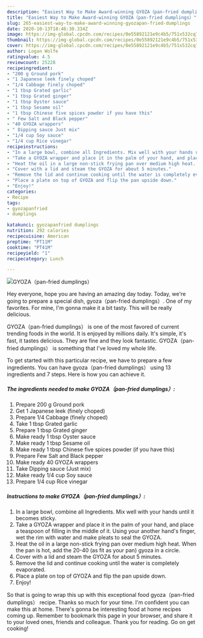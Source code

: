 ```yaml
---
description: "Easiest Way to Make Award-winning GYOZA（pan-fried dumplings）"
title: "Easiest Way to Make Award-winning GYOZA（pan-fried dumplings）"
slug: 265-easiest-way-to-make-award-winning-gyozapan-fried-dumplings
date: 2020-10-13T18:46:30.334Z
image: https://img-global.cpcdn.com/recipes/0e55892121e9c4b5/751x532cq70/gyozapan-fried-dumplings-recipe-main-photo.jpg
thumbnail: https://img-global.cpcdn.com/recipes/0e55892121e9c4b5/751x532cq70/gyozapan-fried-dumplings-recipe-main-photo.jpg
cover: https://img-global.cpcdn.com/recipes/0e55892121e9c4b5/751x532cq70/gyozapan-fried-dumplings-recipe-main-photo.jpg
author: Logan Wolfe
ratingvalue: 4.5
reviewcount: 25228
recipeingredient:
- "200 g Ground pork"
- "1 Japanese leek finely choped"
- "1/4 Cabbage finely choped"
- "1 tbsp Grated garlic"
- "1 tbsp Grated ginger"
- "1 tbsp Oyster sauce"
- "1 tbsp Sesame oil"
- "1 tbsp Chinese five spices powder if you have this"
- " Few Salt and Black pepper"
- "40 GYOZA wrappers"
- " Dipping sauce Just mix"
- "1/4 cup Soy sauce"
- "1/4 cup Rice vinegar"
recipeinstructions:
- "In a large bowl, combine all Ingredients. Mix well with your hands until it becomes sticky."
- "Take a GYOZA wrapper and place it in the palm of your hand, and place a teaspoon of filling in the middle of it. Using your another hand&#39;s finger, wet the rim with water and make pleats to seal the GYOZA."
- "Heat the oil in a large non-stick frying pan over medium high heat. When the pan is hot, add the 20-40 (as fit as your pan) gyoza in a circle."
- "Cover with a lid and steam the GYOZA for about 5 minutes."
- "Remove the lid and continue cooking until the water is completely evaporated."
- "Place a plate on top of GYOZA and flip the pan upside down."
- "Enjoy!"
categories:
- Recipe
tags:
- gyozapanfried
- dumplings

katakunci: gyozapanfried dumplings 
nutrition: 292 calories
recipecuisine: American
preptime: "PT11M"
cooktime: "PT41M"
recipeyield: "1"
recipecategory: Lunch

---
```



![GYOZA（pan-fried dumplings）](https://img-global.cpcdn.com/recipes/0e55892121e9c4b5/751x532cq70/gyozapan-fried-dumplings-recipe-main-photo.jpg)

Hey everyone, hope you are having an amazing day today. Today, we're going to prepare a special dish, gyoza（pan-fried dumplings）. One of my favorites. For mine, I'm gonna make it a bit tasty. This will be really delicious.



GYOZA（pan-fried dumplings） is one of the most favored of current trending foods in the world. It is enjoyed by millions daily. It's simple, it's fast, it tastes delicious. They are fine and they look fantastic. GYOZA（pan-fried dumplings） is something that I've loved my whole life.


To get started with this particular recipe, we have to prepare a few ingredients. You can have gyoza（pan-fried dumplings） using 13 ingredients and 7 steps. Here is how you can achieve it.

<!--inarticleads1-->

##### The ingredients needed to make GYOZA（pan-fried dumplings）:

1. Prepare 200 g Ground pork
1. Get 1 Japanese leek (finely choped)
1. Prepare 1/4 Cabbage (finely choped)
1. Take 1 tbsp Grated garlic
1. Prepare 1 tbsp Grated ginger
1. Make ready 1 tbsp Oyster sauce
1. Make ready 1 tbsp Sesame oil
1. Make ready 1 tbsp Chinese five spices powder (if you have this)
1. Prepare  Few Salt and Black pepper
1. Make ready 40 GYOZA wrappers
1. Take  Dipping sauce (Just mix)
1. Make ready 1/4 cup Soy sauce
1. Prepare 1/4 cup Rice vinegar




<!--inarticleads2-->

##### Instructions to make GYOZA（pan-fried dumplings）:

1. In a large bowl, combine all Ingredients. Mix well with your hands until it becomes sticky.
1. Take a GYOZA wrapper and place it in the palm of your hand, and place a teaspoon of filling in the middle of it. Using your another hand&#39;s finger, wet the rim with water and make pleats to seal the GYOZA.
1. Heat the oil in a large non-stick frying pan over medium high heat. When the pan is hot, add the 20-40 (as fit as your pan) gyoza in a circle.
1. Cover with a lid and steam the GYOZA for about 5 minutes.
1. Remove the lid and continue cooking until the water is completely evaporated.
1. Place a plate on top of GYOZA and flip the pan upside down.
1. Enjoy!




So that is going to wrap this up with this exceptional food gyoza（pan-fried dumplings） recipe. Thanks so much for your time. I'm confident you can make this at home. There's gonna be interesting food at home recipes coming up. Remember to bookmark this page in your browser, and share it to your loved ones, friends and colleague. Thank you for reading. Go on get cooking!
